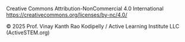 Creative Commons Attribution-NonCommercial 4.0 International  
https://creativecommons.org/licenses/by-nc/4.0/

© 2025 Prof. Vinay Kanth Rao Kodipelly / Active Learning Institute LLC (ActiveSTEM.org)
